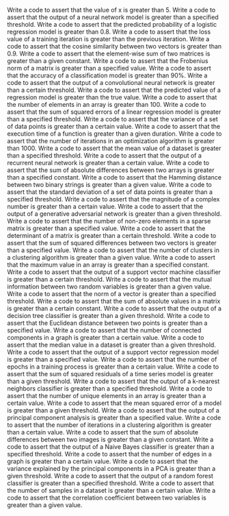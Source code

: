 Write a code to assert that the value of x is greater than 5.
Write a code to assert that the output of a neural network model is greater than a specified threshold.
Write a code to assert that the predicted probability of a logistic regression model is greater than 0.8.
Write a code to assert that the loss value of a training iteration is greater than the previous iteration.
Write a code to assert that the cosine similarity between two vectors is greater than 0.9.
Write a code to assert that the element-wise sum of two matrices is greater than a given constant.
Write a code to assert that the Frobenius norm of a matrix is greater than a specified value.
Write a code to assert that the accuracy of a classification model is greater than 90%.
Write a code to assert that the output of a convolutional neural network is greater than a certain threshold.
Write a code to assert that the predicted value of a regression model is greater than the true value.
Write a code to assert that the number of elements in an array is greater than 100.
Write a code to assert that the sum of squared errors of a linear regression model is greater than a specified threshold.
Write a code to assert that the variance of a set of data points is greater than a certain value.
Write a code to assert that the execution time of a function is greater than a given duration.
Write a code to assert that the number of iterations in an optimization algorithm is greater than 1000.
Write a code to assert that the mean value of a dataset is greater than a specified threshold.
Write a code to assert that the output of a recurrent neural network is greater than a certain value.
Write a code to assert that the sum of absolute differences between two arrays is greater than a specified constant.
Write a code to assert that the Hamming distance between two binary strings is greater than a given value.
Write a code to assert that the standard deviation of a set of data points is greater than a specified threshold.
Write a code to assert that the magnitude of a complex number is greater than a certain value.
Write a code to assert that the output of a generative adversarial network is greater than a given threshold.
Write a code to assert that the number of non-zero elements in a sparse matrix is greater than a specified value.
Write a code to assert that the determinant of a matrix is greater than a certain threshold.
Write a code to assert that the sum of squared differences between two vectors is greater than a specified value.
Write a code to assert that the number of clusters in a clustering algorithm is greater than a given value.
Write a code to assert that the maximum value in an array is greater than a specified constant.
Write a code to assert that the output of a support vector machine classifier is greater than a certain threshold.
Write a code to assert that the mutual information between two random variables is greater than a given value.
Write a code to assert that the norm of a vector is greater than a specified threshold.
Write a code to assert that the sum of absolute values in a matrix is greater than a certain constant.
Write a code to assert that the output of a decision tree classifier is greater than a given threshold.
Write a code to assert that the Euclidean distance between two points is greater than a specified value.
Write a code to assert that the number of connected components in a graph is greater than a certain value.
Write a code to assert that the median value in a dataset is greater than a given threshold.
Write a code to assert that the output of a support vector regression model is greater than a specified value.
Write a code to assert that the number of epochs in a training process is greater than a certain value.
Write a code to assert that the sum of squared residuals of a time series model is greater than a given threshold.
Write a code to assert that the output of a k-nearest neighbors classifier is greater than a specified threshold.
Write a code to assert that the number of unique elements in an array is greater than a certain value.
Write a code to assert that the mean squared error of a model is greater than a given threshold.
Write a code to assert that the output of a principal component analysis is greater than a specified value.
Write a code to assert that the number of iterations in a clustering algorithm is greater than a certain value.
Write a code to assert that the sum of absolute differences between two images is greater than a given constant.
Write a code to assert that the output of a Naive Bayes classifier is greater than a specified threshold.
Write a code to assert that the number of edges in a graph is greater than a certain value.
Write a code to assert that the variance explained by the principal components in a PCA is greater than a given threshold.
Write a code to assert that the output of a random forest classifier is greater than a specified threshold.
Write a code to assert that the number of samples in a dataset is greater than a certain value.
Write a code to assert that the correlation coefficient between two variables is greater than a given value.